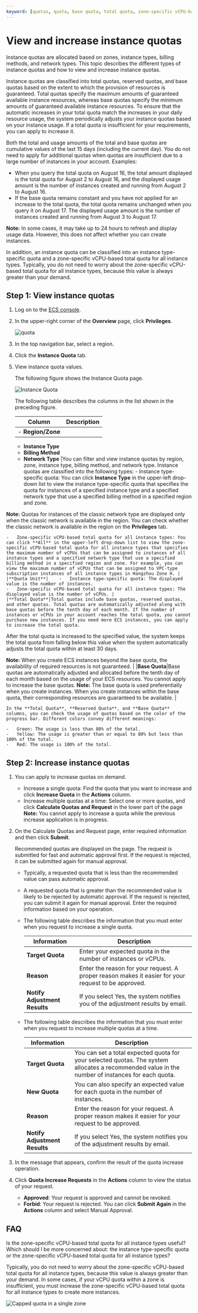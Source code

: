 ```yaml
---
keyword: [quotas, quota, base quota, total quota, zone-specific vCPU-based total quota for all instance types, insufficient quota]
---
```


# View and increase instance quotas

Instance quotas are allocated based on zones, instance types, billing methods, and network types. This topic describes the different types of instance quotas and how to view and increase instance quotas.

Instance quotas are classified into total quotas, reserved quotas, and base quotas based on the extent to which the provision of resources is guaranteed. Total quotas specify the maximum amounts of guaranteed available instance resources, whereas base quotas specify the minimum amounts of guaranteed available instance resources. To ensure that the automatic increases in your total quota match the increases in your daily resource usage, the system periodically adjusts your instance quotas based on your instance usage. If a total quota is insufficient for your requirements, you can apply to increase it.

Both the total and usage amounts of the total and base quotas are cumulative values of the last 15 days \(including the current day\). You do not need to apply for additional quotas when quotas are insufficient due to a large number of instances in your account. Examples:

-   When you query the total quota on August 16, the total amount displayed is the total quota for August 2 to August 16, and the displayed usage amount is the number of instances created and running from August 2 to August 16.
-   If the base quota remains constant and you have not applied for an increase to the total quota, the total quota remains unchanged when you query it on August 17. The displayed usage amount is the number of instances created and running from August 3 to August 17.

**Note:** In some cases, it may take up to 24 hours to refresh and display usage data. However, this does not affect whether you can create instances.

In addition, an instance quota can be classified into an instance type-specific quota and a zone-specific vCPU-based total quota for all instance types. Typically, you do not need to worry about the zone-specific vCPU-based total quota for all instance types, because this value is always greater than your demand.

## Step 1: View instance quotas

1.  Log on to the [ECS console](https://ecs.console.aliyun.com).

2.  In the upper-right corner of the **Overview** page, click **Privileges**.

    ![quota](https://static-aliyun-doc.oss-accelerate.aliyuncs.com/assets/img/en-US/1454237061/p166801.png)

3.  In the top navigation bar, select a region.

4.  Click the **Instance Quota** tab.

5.  View instance quota values.

    The following figure shows the Instance Quota page.

    ![Instance Quota](https://static-aliyun-doc.oss-accelerate.aliyuncs.com/assets/img/en-US/0499654161/p166807.png)

    The following table describes the columns in the list shown in the preceding figure.

    |Column|Description|
    |------|-----------|
    |    -   **Region/Zone**
    -   **Instance Type**
    -   **Billing Method**
    -   **Network Type**
|You can filter and view instance quotas by region, zone, instance type, billing method, and network type. Instance quotas are classified into the following types:    -   Instance type-specific quota: You can click **Instance Type** in the upper-left drop-down list to view the instance type-specific quota that specifies the quota for instances of a specified instance type and a specified network type that use a specified billing method in a specified region and zone.

**Note:** Quotas for instances of the classic network type are displayed only when the classic network is available in the region. You can check whether the classic network is available in the region on the **Privileges** tab.

    -   Zone-specific vCPU-based total quota for all instance types: You can click **All** in the upper-left drop-down list to view the zone-specific vCPU-based total quota for all instance types that specifies the maximum number of vCPUs that can be assigned to instances of all instance types and a specified network type that use a specified billing method in a specified region and zone. For example, you can view the maximum number of vCPUs that can be assigned to VPC-type subscription instances of all instance types in Hangzhou Zone H. |
    |**Quota Unit**|    -   Instance type-specific quota: The displayed value is the number of instances.
    -   Zone-specific vCPU-based total quota for all instance types: The displayed value is the number of vCPUs. |
    |**Total Quota**|Total quotas include base quotas, reserved quotas, and other quotas. Total quotas are automatically adjusted along with base quotas before the tenth day of each month. If the number of instances or vCPUs in your account reaches the total quota, you cannot purchase new instances. If you need more ECS instances, you can apply to increase the total quota.

After the total quota is increased to the specified value, the system keeps the total quota from falling below this value when the system automatically adjusts the total quota within at least 30 days.

**Note:** When you create ECS instances beyond the base quota, the availability of required resources is not guaranteed. |
    |**Base Quota**|Base quotas are automatically adjusted and allocated before the tenth day of each month based on the usage of your ECS resources. You cannot apply to increase the base quotas. **Note:** The base quota is used preferentially when you create instances. When you create instances within the base quota, their corresponding resources are guaranteed to be available. |

    In the **Total Quota**, **Reserved Quota**, and **Base Quota** columns, you can check the usage of quotas based on the color of the progress bar. Different colors convey different meanings:

    -   Green: The usage is less than 80% of the total.
    -   Yellow: The usage is greater than or equal to 80% but less than 100% of the total.
    -   Red: The usage is 100% of the total.

## Step 2: Increase instance quotas

1.  You can apply to increase quotas on demand.

    -   Increase a single quota: Find the quota that you want to increase and click **Increase Quota** in the **Actions** column.
    -   Increase multiple quotas at a time: Select one or more quotas, and click **Calculate Quotas and Request** in the lower part of the page
    **Note:** You cannot apply to increase a quota while the previous increase application is in progress.

2.  On the Calculate Quotas and Request page, enter required information and then click **Submit**.

    Recommended quotas are displayed on the page. The request is submitted for fast and automatic approval first. If the request is rejected, it can be submitted again for manual approval.

    -   Typically, a requested quota that is less than the recommended value can pass automatic approval.
    -   A requested quota that is greater than the recommended value is likely to be rejected by automatic approval. If the request is rejected, you can submit it again for manual approval.
    Enter the required information based on your operation.

    -   The following table describes the information that you must enter when you request to increase a single quota.

        |Information|Description|
        |-----------|-----------|
        |**Target Quota**|Enter your expected quota in the number of instances or vCPUs.|
        |**Reason**|Enter the reason for your request. A proper reason makes it easier for your request to be approved.|
        |**Notify Adjustment Results**|If you select Yes, the system notifies you of the adjustment results by email.|

    -   The following table describes the information that you must enter when you request to increase multiple quotas at a time.

        |Information|Description|
        |-----------|-----------|
        |**Target Quota**|You can set a total expected quota for your selected quotas. The system allocates a recommended value in the number of instances for each quota.|
        |**New Quota**|You can also specify an expected value for each quota in the number of instances.|
        |**Reason**|Enter the reason for your request. A proper reason makes it easier for your request to be approved.|
        |**Notify Adjustment Results**|If you select Yes, the system notifies you of the adjustment results by email.|

3.  In the message that appears, confirm the result of the quota increase operation.

4.  Click **Quota Increase Requests** in the **Actions** column to view the status of your request.

    -   **Approved**: Your request is approved and cannot be revoked.
    -   **Forbid**: Your request is rejected. You can click **Submit Again** in the **Actions** column and select Manual Approval.

## FAQ

Is the zone-specific vCPU-based total quota for all instance types useful? Which should I be more concerned about: the instance type-specific quota or the zone-specific vCPU-based total quota for all instance types?

Typically, you do not need to worry about the zone-specific vCPU-based total quota for all instance types, because this value is always greater than your demand. In some cases, if your vCPU quota within a zone is insufficient, you must increase the zone-specific vCPU-based total quota for all instance types to create more instances.

![Capped quota in a single zone](https://static-aliyun-doc.oss-accelerate.aliyuncs.com/assets/img/en-US/0210965061/p95306.png)

